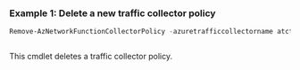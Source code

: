 ### Example 1: Delete a new traffic collector policy
```powershell
Remove-AzNetworkFunctionCollectorPolicy -azuretrafficcollectorname atctestps -collectorpolicyname cp1 -resourcegroupname test
```

```output

```

This cmdlet deletes a traffic collector policy.